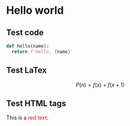 # Hello world

## Test code

```python
def hello(name):
  return f'Hello, {name}'
```


## Test LaTex

$$
P(n) = f(x) + f(x+1)
$$


## Test HTML tags

This is a <span style="color: red">red text</span>.
